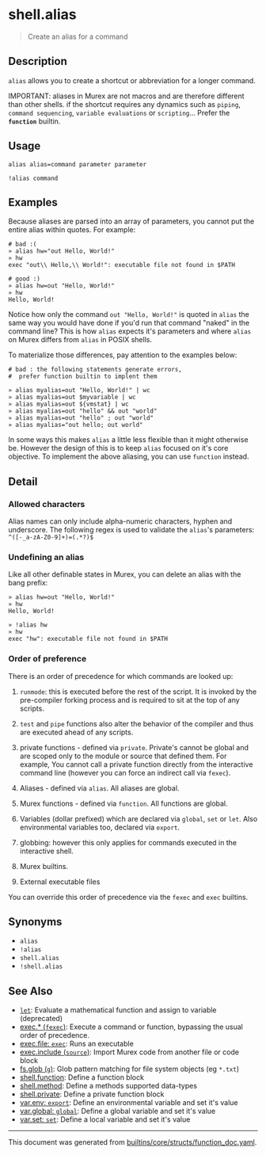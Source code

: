 # shell.alias

> Create an alias for a command

## Description

`alias` allows you to create a shortcut or abbreviation for a longer command.

IMPORTANT: aliases in Murex are not macros and are therefore different than
 other shells. if the shortcut requires any dynamics such as `piping`,
 `command sequencing`, `variable evaluations` or `scripting`...
 Prefer the **`function`** builtin.

## Usage

```
alias alias=command parameter parameter

!alias command
```

## Examples

Because aliases are parsed into an array of parameters, you cannot put the
entire alias within quotes. For example:

```
# bad :(
» alias hw="out Hello, World!"
» hw
exec "out\\ Hello,\\ World!": executable file not found in $PATH

# good :)
» alias hw=out "Hello, World!"
» hw
Hello, World!
```

Notice how only the command `out "Hello, World!"` is quoted in `alias` the
same way you would have done if you'd run that command "naked" in the command
line? This is how `alias` expects it's parameters and where `alias` on Murex
differs from `alias` in POSIX shells.

To materialize those differences, pay attention to the examples below:

```
# bad : the following statements generate errors,
#  prefer function builtin to implent them

» alias myalias=out "Hello, World!" | wc
» alias myalias=out $myvariable | wc
» alias myalias=out ${vmstat} | wc
» alias myalias=out "hello" && out "world"
» alias myalias=out "hello" ; out "world"
» alias myalias="out hello; out world"
```

In some ways this makes `alias` a little less flexible than it might
otherwise be. However the design of this is to keep `alias` focused on it's
core objective. To implement the above aliasing, you can use `function`
instead.

## Detail

### Allowed characters

Alias names can only include alpha-numeric characters, hyphen and underscore.
The following regex is used to validate the `alias`'s parameters:
`^([-_a-zA-Z0-9]+)=(.*?)$`

### Undefining an alias

Like all other definable states in Murex, you can delete an alias with the
bang prefix:

```
» alias hw=out "Hello, World!"
» hw
Hello, World!

» !alias hw
» hw
exec "hw": executable file not found in $PATH
```

### Order of preference

There is an order of precedence for which commands are looked up:

1. `runmode`: this is executed before the rest of the script. It is invoked by
   the pre-compiler forking process and is required to sit at the top of any
   scripts.

1. `test` and `pipe` functions also alter the behavior of the compiler and thus
   are executed ahead of any scripts.

4. private functions - defined via `private`. Private's cannot be global and
   are scoped only to the module or source that defined them. For example, You
   cannot call a private function directly from the interactive command line
   (however you can force an indirect call via `fexec`).

2. Aliases - defined via `alias`. All aliases are global.

3. Murex functions - defined via `function`. All functions are global.

5. Variables (dollar prefixed) which are declared via `global`, `set` or `let`.
   Also environmental variables too, declared via `export`.

6. globbing: however this only applies for commands executed in the interactive
   shell.

7. Murex builtins.

8. External executable files

You can override this order of precedence via the `fexec` and `exec` builtins.

## Synonyms

* `alias`
* `!alias`
* `shell.alias`
* `!shell.alias`


## See Also

* [`let`](../commands/let.md):
  Evaluate a mathematical function and assign to variable (deprecated)
* [exec.* (`fexec`)](../commands/fexec.md):
  Execute a command or function, bypassing the usual order of precedence.
* [exec.file: `exec`](../commands/exec.md):
  Runs an executable
* [exec.include (`source`)](../commands/source.md):
  Import Murex code from another file or code block
* [fs.glob (`g`)](../commands/g.md):
  Glob pattern matching for file system objects (eg `*.txt`)
* [shell.function](../commands/function.md):
  Define a function block
* [shell.method](../commands/method.md):
  Define a methods supported data-types
* [shell.private](../commands/private.md):
  Define a private function block
* [var.env: `export`](../commands/export.md):
  Define an environmental variable and set it's value
* [var.global: `global`](../commands/global.md):
  Define a global variable and set it's value
* [var.set: `set`](../commands/set.md):
  Define a local variable and set it's value

<hr/>

This document was generated from [builtins/core/structs/function_doc.yaml](https://github.com/lmorg/murex/blob/master/builtins/core/structs/function_doc.yaml).